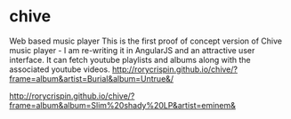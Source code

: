 chive
=====

Web based music player
This is the first proof of concept version of Chive music player - I am re-writing it in AngularJS and an attractive user interface. 
It can fetch youtube playlists and albums along with the associated youtube videos. 
http://rorycrispin.github.io/chive/?frame=album&artist=Burial&album=Untrue&/


http://rorycrispin.github.io/chive/?frame=album&album=Slim%20shady%20LP&artist=eminem&

